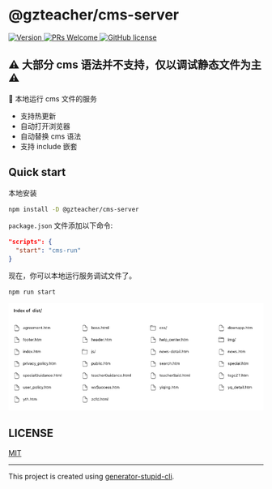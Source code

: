 # @gzteacher/cms-server

<p>
  <a href="https://www.npmjs.com/package/@gzteacher/cms-server">
    <img src="https://img.shields.io/npm/v/@gzteacher/cms-server.svg" alt="Version" />
  </a>
  <a href="https://github.com/yyz945947732/gzteacher-cms-server/pulls">
    <img
      src="https://img.shields.io/badge/PRs-welcome-brightgreen.svg"
      alt="PRs Welcome"
    />
  </a>
  <a href="/LICENSE.md">
    <img
      src="https://img.shields.io/badge/license-MIT-blue.svg"
      alt="GitHub license"
    />
  </a>
</p>

<h2>⚠️ 大部分 cms 语法并不支持，仅以调试静态文件为主 ⚠️</h2>

🚀 本地运行 cms 文件的服务

- 支持热更新
- 自动打开浏览器
- 自动替换 cms 语法
- 支持 include 嵌套

## Quick start

本地安装

```sh
npm install -D @gzteacher/cms-server
```

`package.json` 文件添加以下命令:

```json
"scripts": {
  "start": "cms-run"
}
```

现在，你可以本地运行服务调试文件了。

```bash
npm run start
```

<img src="./assets/example.png" />

## LICENSE

[MIT](https://github.com/yyz945947732/@gzteacher/cms-server/blob/master/LICENSE)

---

This project is created using [generator-stupid-cli](https://github.com/yyz945947732/generator-stupid-cli).

